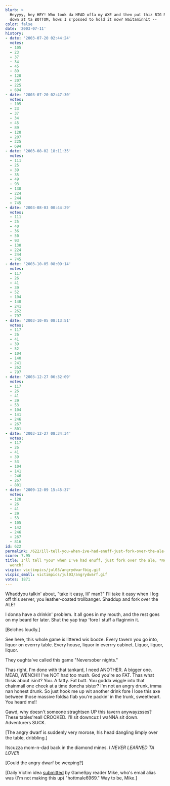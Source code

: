 ```yaml
---
blurb: >
  Heyyyy, hey HEY! Who took da HEAD offa my AXE and then put thiz BIG METAL CHUNK
  down at ta BOTTOM, hows I s'possed to hold it now? Waitaminnit --
color: false
date: '2003-07-11'
history:
- date: '2003-07-20 02:44:24'
  votes:
  - 105
  - 23
  - 37
  - 34
  - 45
  - 89
  - 120
  - 207
  - 225
  - 694
- date: '2003-07-20 02:47:30'
  votes:
  - 105
  - 23
  - 37
  - 34
  - 45
  - 89
  - 120
  - 207
  - 225
  - 694
- date: '2003-08-02 18:11:35'
  votes:
  - 111
  - 25
  - 39
  - 35
  - 49
  - 93
  - 130
  - 224
  - 244
  - 745
- date: '2003-08-03 00:44:29'
  votes:
  - 111
  - 25
  - 40
  - 36
  - 50
  - 93
  - 130
  - 224
  - 244
  - 745
- date: '2003-10-05 08:09:14'
  votes:
  - 117
  - 26
  - 41
  - 39
  - 52
  - 104
  - 140
  - 241
  - 262
  - 797
- date: '2003-10-05 08:13:51'
  votes:
  - 117
  - 26
  - 41
  - 39
  - 52
  - 104
  - 140
  - 241
  - 262
  - 797
- date: '2003-12-27 06:32:09'
  votes:
  - 117
  - 26
  - 41
  - 39
  - 53
  - 104
  - 141
  - 246
  - 267
  - 801
- date: '2003-12-27 08:34:34'
  votes:
  - 117
  - 26
  - 41
  - 39
  - 53
  - 104
  - 141
  - 246
  - 267
  - 801
- date: '2009-12-09 15:45:37'
  votes:
  - 120
  - 26
  - 41
  - 39
  - 53
  - 105
  - 142
  - 246
  - 267
  - 816
id: 622
permalink: /622/ill-tell-you-when-ive-had-enuff-just-fork-over-the-ale-neverwinter-wench/
score: 7.95
title: I'll tell *you* when I've had enuff, just fork over the ale, *Neverwinter*
  wench!
vicpic: victimpics/jul03/angrydwarfbig.gif
vicpic_small: victimpics/jul03/angrydwarf.gif
votes: 1871
---
```


Whaddyou talkin' about, "take it easy, lil' man?" I'll take it easy when
I log off this server, you leather-coated trollbanger. Shaddup and fork
over the ALE!

I donna have a drinkin' problem. It all goes in my mouth, and the rest
goes on my beard fer later. Shut the yap trap 'fore I stuff a flaginnin
it.

\[Belches loudly.\]

See here, this whole game is littered wis booze. Every tavern you go
into, liquor on everrry table. Every house, liquor in everrry cabinet.
Liquor, liquor, liquor.

They oughta've called this game "Neversober nights."

Thas right, I'm done with that tankard, I need ANOTHER. A bigger one.
MEAD, WENCH!! I've NOT had too mush. God you're so FAT. Thas what thisis
about isinit? You. A fatty. Fat butt. You godda wiggle into that
chainmail one cheek at a time doncha sister? I'm not an angry drunk,
imma nan honest drunk. So just hook me up wit another drink fore I lose
this axe between those massive foldsa flab you're packin' in the trunk,
sweetheart. You heard me!!

Gawd, why doesn't someone straghtsen UP this tavern anywayzsses? These
tables'reall CROOKED. I'll sit downcuz I waNNA sit down. Adventurers
SUCK.

\[The angry dwarf is suddenly very morose, his head dangling limply over
the table, dribbling.\]

Itscuzza mom-n-dad back in the diamond mines. *I NEVER LEARNED TA
LOVE!!*

\[Could the angry dwarf be weeping?\]

\[Daily Victim idea
[submitted](http://web.archive.org/web/20030711000000/http://feedback.gamespy.com/)
by GameSpy reader Mike, who's email alias was (I'm not making this up)
"hottmale6969." Way to be, Mike.\]